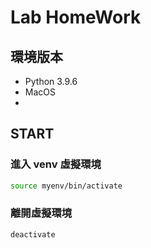 # Lab HomeWork
## 環境版本
- Python 3.9.6
- MacOS
- 

## START

### 進入 venv 虛擬環境
```zsh
source myenv/bin/activate
```
### 離開虛擬環境
```zsh
deactivate
```

